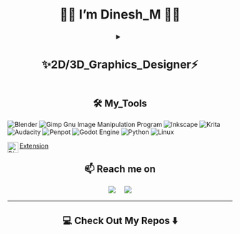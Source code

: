 <h1  align="center">👋🏼 I’m Dinesh_M 👋🏼 </h1>

<h3  align="center">
<details>
  
  <summary><h2>✨2D/3D_Graphics_Designer⚡</h2></summary>

  a skilled 2D/3D Generalist with a strong foundation in both creative design and technical execution. I specialize in modeling, texturing, lighting, animation, and compositing across a wide range of visual styles and platforms. With hands-on experience in the full production pipeline, I bring concepts to life with efficiency, attention to detail, and a passion for storytelling. Whether it's creating assets for games, films, advertisements, or virtual experiences, I aim to deliver high-quality visuals that meet both artistic and production goals.
</details>
</h3>

<h2  align="center">🛠️ My_Tools</h2>
<p align="center"> 
  
![Blender](https://img.shields.io/badge/blender-%23F5792A.svg?style=for-the-badge&logo=blender&logoColor=white)
![Gimp Gnu Image Manipulation Program](https://img.shields.io/badge/Gimp-657D8B?style=for-the-badge&logo=gimp&logoColor=FFFFFF)
![Inkscape](https://img.shields.io/badge/Inkscape-e0e0e0?style=for-the-badge&logo=inkscape&logoColor=080A13)
![Krita](https://img.shields.io/badge/Krita-203759?style=for-the-badge&logo=krita&logoColor=EEF37B)
![Audacity](https://img.shields.io/badge/Audacity-0000CC?style=for-the-badge&logo=audacity&logoColor=white)
![Penpot](https://img.shields.io/badge/penpot-%23FFFFFF.svg?style=for-the-badge&logo=penpot&logoColor=black)
![Godot Engine](https://img.shields.io/badge/GODOT-%23FFFFFF.svg?style=for-the-badge&logo=godot-engine)
![Python](https://img.shields.io/badge/python-3670A0?style=for-the-badge&logo=python&logoColor=ffdd54)
![Linux](https://img.shields.io/badge/Linux-FCC624?style=for-the-badge&logo=linux&logoColor=black)

</p>


<p align="center">

[<img src="https://cdn.simpleicons.org/blender/000/fff" alt="Blender" align=left width=24 height=24>Extension](https://extensions.blender.org/author/139/)

</p>

<h2  align="center">📫 Reach me on</h2>
<p align="center">
  <a target="_blank"href="https://www.linkedin.com/in/dinesh-m-a1762b166"><img src="https://img.shields.io/badge/linkedin-%230077B5.svg?&style=for-the-badge&logo=linkedin&logoColor=white" /></a>&nbsp;&nbsp;&nbsp;&nbsp;
  <a href="Dinesh: ddineah0@gmail.com"><img src="https://img.shields.io/badge/gmail-%23D14836.svg?&style=for-the-badge&logo=gmail&logoColor=white" /></a>
</p>

<hr>

<h2  align="center">💻 Check Out My Repos ⬇️ </h2>
